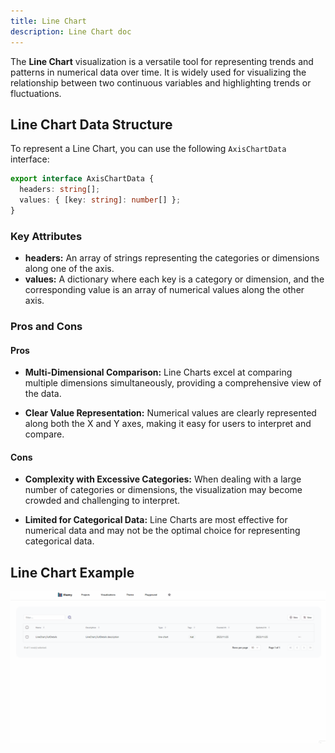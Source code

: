 ```yaml
---
title: Line Chart
description: Line Chart doc
---
```


The **Line Chart** visualization is a versatile tool for representing trends and patterns in numerical data over time. It is widely used for visualizing the relationship between two continuous variables and highlighting trends or fluctuations.

## Line Chart Data Structure

To represent a Line Chart, you can use the following `AxisChartData` interface:

```typescript
export interface AxisChartData {
  headers: string[];
  values: { [key: string]: number[] };
}
```
### Key Attributes

- **headers:** An array of strings representing the categories or dimensions along one of the axis.
- **values:** A dictionary where each key is a category or dimension, and the corresponding value is an array of numerical values along the other axis. 


### Pros and Cons

#### Pros
- **Multi-Dimensional Comparison:** Line Charts excel at comparing multiple dimensions simultaneously, providing a comprehensive view of the data.

- **Clear Value Representation:** Numerical values are clearly represented along both the X and Y axes, making it easy for users to interpret and compare.

#### Cons
- **Complexity with Excessive Categories:** When dealing with a large number of categories or dimensions, the visualization may become crowded and challenging to interpret.

- **Limited for Categorical Data:** Line Charts are most effective for numerical data and may not be the optimal choice for representing categorical data.

## Line Chart Example

![Line Chart Example](/src/assets/line-chart.gif)